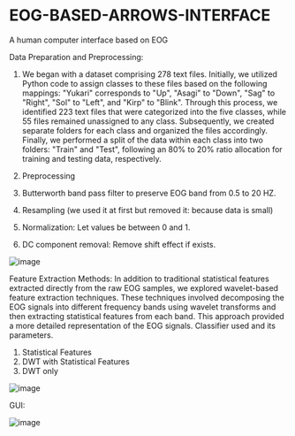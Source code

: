 # EOG-BASED-ARROWS-INTERFACE
A human computer interface based on EOG


Data Preparation and Preprocessing: 


1) We began with a dataset comprising 278 text files. Initially, we utilized Python 
code to assign classes to these files based on the following mappings: "Yukari" 
corresponds to "Up", "Asagi" to "Down", "Sag" to "Right", "Sol" to "Left", and "Kirp" 
to "Blink". Through this process, we identified 223 text files that were categorized 
into the five classes, while 55 files remained unassigned to any class. 
Subsequently, we created separate folders for each class and organized the files 
accordingly. Finally, we performed a split of the data within each class into two 
folders: "Train" and "Test", following an 80% to 20% ratio allocation for training and 
testing data, respectively.

2) Preprocessing

  
1) Butterworth band pass filter to preserve EOG band from 0.5 to 20 HZ. 
2) Resampling (we used it at first but removed it: because data is small) 
3) Normalization: Let values be between 0 and 1. 
4) DC component removal: Remove shift effect if exists.


![image](https://github.com/BadrAhmed05/EOG-BASED-ARROWS-INTERFACE/assets/93046762/fdb3555f-b077-4d33-9864-323a213c0429)




Feature Extraction Methods: 
In addition to traditional statistical features extracted directly from the raw 
EOG samples, we explored wavelet-based feature extraction techniques. 
These techniques involved decomposing the EOG signals into different 
frequency bands using wavelet transforms and then extracting statistical 
features from each band. This approach provided a more detailed 
representation of the EOG signals. 
Classifier used and its parameters. 


1) Statistical Features
2) DWT with Statistical Features
3) DWT only



![image](https://github.com/BadrAhmed05/EOG-BASED-ARROWS-INTERFACE/assets/93046762/a877b7a3-4587-44c1-a3f4-fa37e38cf94d)




GUI:


![image](https://github.com/BadrAhmed05/EOG-BASED-ARROWS-INTERFACE/assets/93046762/f1ace024-8f8d-4a54-9fd0-6abda159d8fe)


